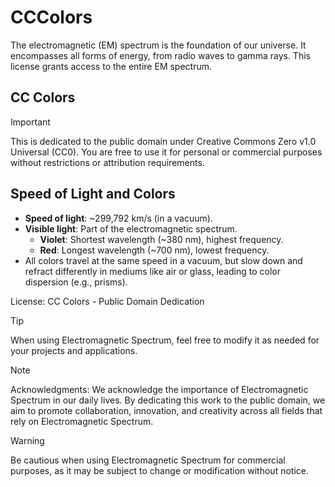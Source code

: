 # CCColors
The electromagnetic (EM) spectrum is the foundation of our universe. It encompasses all forms of energy, from radio waves to gamma rays. This license grants access to the entire EM spectrum.

## CC Colors

>[!IMPORTANT]
> This is dedicated to the public domain under Creative Commons Zero v1.0 Universal (CC0). You are free to use it for personal or commercial purposes without restrictions or attribution requirements.

## Speed of Light and Colors

- **Speed of light**: ~299,792 km/s (in a vacuum).
- **Visible light**: Part of the electromagnetic spectrum.
  - **Violet**: Shortest wavelength (~380 nm), highest frequency.
  - **Red**: Longest wavelength (~700 nm), lowest frequency.
- All colors travel at the same speed in a vacuum, but slow down and refract differently in mediums like air or glass, leading to color dispersion (e.g., prisms).

License:
CC Colors - Public Domain Dedication

>[!TIP]
> When using Electromagnetic Spectrum, feel free to modify it as needed for your projects and applications.

>[!NOTE]
>Acknowledgments:
We acknowledge the importance of Electromagnetic Spectrum in our daily lives. By dedicating this work to the public domain, we aim to promote collaboration, innovation, and creativity across all fields that rely on Electromagnetic Spectrum.

>[!WARNING]
> Be cautious when using Electromagnetic Spectrum for commercial purposes, as it may be subject to change or modification without notice.
